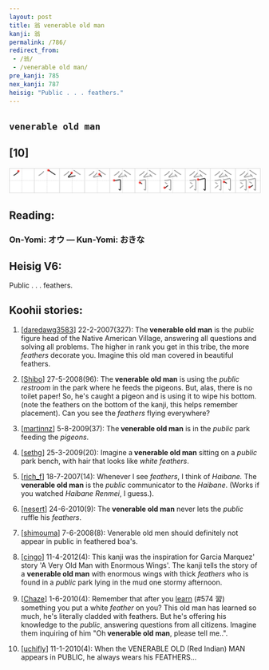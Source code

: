 ```yaml
---
layout: post
title: 翁 venerable old man
kanji: 翁
permalink: /786/
redirect_from:
 - /翁/
 - /venerable old man/
pre_kanji: 785
nex_kanji: 787
heisig: "Public . . . feathers."
---
```


## `venerable old man`

## [10]

<div class="stroke"><img src="../images/E7BF81.png" /></div>

## Reading:

### On-Yomi: オウ &mdash; Kun-Yomi: おきな

## Heisig V6:

Public . . . feathers.

## Koohii stories:

1) [<a href="http://kanji.koohii.com/profile/daredawg3583">daredawg3583</a>] 22-2-2007(327): The<strong> venerable old man</strong> is the <em>public</em> figure head of the Native American Village, answering all questions and solving all problems. The higher in rank you get in this tribe, the more <em>feathers</em> decorate you. Imagine this old man covered in beautiful feathers.

2) [<a href="http://kanji.koohii.com/profile/Shibo">Shibo</a>] 27-5-2008(96): The<strong> venerable old man</strong> is using the <em>public restroom</em> in the park where he feeds the pigeons. But, alas, there is no toilet paper! So, he&#039;s caught a pigeon and is using it to wipe his bottom. (note the feathers on the bottom of the kanji, this helps remember placement). Can you see the <em>feathers</em> flying everywhere?

3) [<a href="http://kanji.koohii.com/profile/martinnz">martinnz</a>] 5-8-2009(37): The<strong> venerable old man</strong> is in the <em>public</em> park feeding the <em>pigeons</em>.

4) [<a href="http://kanji.koohii.com/profile/sethg">sethg</a>] 25-3-2009(20): Imagine a<strong> venerable old man</strong> sitting on a <em>public</em> park bench, with hair that looks like <em>white feathers</em>.

5) [<a href="http://kanji.koohii.com/profile/rich_f">rich_f</a>] 18-7-2007(14): Whenever I see <em>feathers</em>, I think of <em>Haibane.</em> The <strong>venerable old man</strong> is the <em>public</em> communicator to the <em>Haibane</em>. (Works if you watched <em>Haibane Renmei</em>, I guess.).

6) [<a href="http://kanji.koohii.com/profile/nesert">nesert</a>] 24-6-2010(9): The<strong> venerable old man</strong> never lets the <em>public</em> ruffle his <em>feathers</em>.

7) [<a href="http://kanji.koohii.com/profile/shimouma">shimouma</a>] 7-6-2008(8): Venerable old men should definitely not appear in public in feathered boa&#039;s.

8) [<a href="http://kanji.koohii.com/profile/cingo">cingo</a>] 11-4-2012(4): This kanji was the inspiration for Garcia Marquez&#039; story &#039;A Very Old Man with Enormous Wings&#039;. The kanji tells the story of a <strong>venerable old man</strong> with enormous wings with thick <em>feathers</em> who is found in a <em>public</em> park lying in the mud one stormy afternoon.

9) [<a href="http://kanji.koohii.com/profile/Chaze">Chaze</a>] 1-6-2010(4): Remember that after you <a href="../574">learn</a> (#574 習) something you put a white <em>feather</em> on you? This old man has learned so much, he&#039;s literally cladded with feathers. But he&#039;s offering his knowledge to the <em>public</em>, answering questions from all citizens. Imagine them inquiring of him &quot;Oh<strong> venerable old man</strong>, please tell me..&quot;.

10) [<a href="http://kanji.koohii.com/profile/uchifly">uchifly</a>] 11-1-2010(4): When the VENERABLE OLD (Red Indian) MAN appears in PUBLIC, he always wears his FEATHERS...
